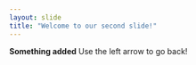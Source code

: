```yaml
---
layout: slide
title: "Welcome to our second slide!"
---
```

**Something added**
Use the left arrow to go back!
